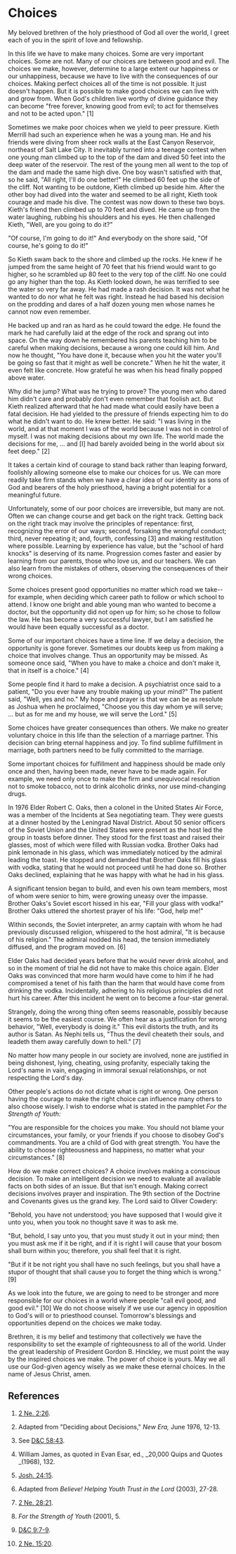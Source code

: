 # Choices

My beloved brethren of the holy priesthood of God all over the world, I greet
each of you in the spirit of love and fellowship.

In this life we have to make many choices. Some are very important choices.
Some are not. Many of our choices are between good and evil. The choices we
make, however, determine to a large extent our happiness or our unhappiness,
because we have to live with the consequences of our choices. Making perfect
choices all of the time is not possible. It just doesn't happen. But it is
possible to make good choices we can live with and grow from. When God's
children live worthy of divine guidance they can become "free forever, knowing
good from evil; to act for themselves and not to be acted upon." [1]

Sometimes we make poor choices when we yield to peer pressure. Kieth Merrill
had such an experience when he was a young man. He and his friends were diving
from sheer rock walls at the East Canyon Reservoir, northeast of Salt Lake
City. It inevitably turned into a teenage contest when one young man climbed
up to the top of the dam and dived 50 feet into the deep water of the
reservoir. The rest of the young men all went to the top of the dam and made
the same high dive. One boy wasn't satisfied with that, so he said, "All
right, I'll do one better!" He climbed 60 feet up the side of the cliff. Not
wanting to be outdone, Kieth climbed up beside him. After the other boy had
dived into the water and seemed to be all right, Kieth took courage and made
his dive. The contest was now down to these two boys. Kieth's friend then
climbed up to 70 feet and dived. He came up from the water laughing, rubbing
his shoulders and his eyes. He then challenged Kieth, "Well, are you going to
do it?"

"Of course, I'm going to do it!" And everybody on the shore said, "Of course,
he's going to do it!"

So Kieth swam back to the shore and climbed up the rocks. He knew if he jumped
from the same height of 70 feet that his friend would want to go higher, so he
scrambled up 80 feet to the very top of the cliff. No one could go any higher
than the top. As Kieth looked down, he was terrified to see the water so very
far away. He had made a rash decision. It was not what he wanted to do nor
what he felt was right. Instead he had based his decision on the prodding and
dares of a half dozen young men whose names he cannot now even remember.

He backed up and ran as hard as he could toward the edge. He found the mark he
had carefully laid at the edge of the rock and sprang out into space. On the
way down he remembered his parents teaching him to be careful when making
decisions, because a wrong one could kill him. And now he thought, "You have
done it, because when you hit the water you'll be going so fast that it might
as well be concrete." When he hit the water, it even felt like concrete. How
grateful he was when his head finally popped above water.

Why did he jump? What was he trying to prove? The young men who dared him
didn't care and probably don't even remember that foolish act. But Kieth
realized afterward that he had made what could easily have been a fatal
decision. He had yielded to the pressure of friends expecting him to do what
he didn't want to do. He knew better. He said: "I was living in the world, and
at that moment I was of the world because I was not in control of myself. I
was not making decisions about my own life. The world made the decisions for
me, ... and [I] had barely avoided being in the world about six feet deep." [2]

It takes a certain kind of courage to stand back rather than leaping forward,
foolishly allowing someone else to make our choices for us. We can more
readily take firm stands when we have a clear idea of our identity as sons of
God and bearers of the holy priesthood, having a bright potential for a
meaningful future.

Unfortunately, some of our poor choices are irreversible, but many are not.
Often we can change course and get back on the right track. Getting back on
the right track may involve the principles of repentance: first, recognizing
the error of our ways; second, forsaking the wrongful conduct; third, never
repeating it; and, fourth, confessing [3]  and making restitution where
possible. Learning by experience has value, but the "school of hard knocks" is
deserving of its name. Progression comes faster and easier by learning from
our parents, those who love us, and our teachers. We can also learn from the
mistakes of others, observing the consequences of their wrong choices.

Some choices present good opportunities no matter which road we take--for
example, when deciding which career path to follow or which school to attend.
I know one bright and able young man who wanted to become a doctor, but the
opportunity did not open up for him; so he chose to follow the law. He has
become a very successful lawyer, but I am satisfied he would have been equally
successful as a doctor.

Some of our important choices have a time line. If we delay a decision, the
opportunity is gone forever. Sometimes our doubts keep us from making a choice
that involves change. Thus an opportunity may be missed. As someone once said,
"When you have to make a choice and don't make it, that in itself is a
choice." [4]

Some people find it hard to make a decision. A psychiatrist once said to a
patient, "Do you ever have any trouble making up your mind?" The patient said,
"Well, yes and no." My hope and prayer is that we can be as resolute as Joshua
when he proclaimed, "Choose you this day whom ye will serve; ... but as for me
and my house, we will serve the Lord." [5]

Some choices have greater consequences than others. We make no greater
voluntary choice in this life than the selection of a marriage partner. This
decision can bring eternal happiness and joy. To find sublime fulfillment in
marriage, both partners need to be fully committed to the marriage.

Some important choices for fulfillment and happiness should be made only once
and then, having been made, never have to be made again. For example, we need
only once to make the firm and unequivocal resolution not to smoke tobacco,
not to drink alcoholic drinks, nor use mind-changing drugs.

In 1976 Elder Robert C. Oaks, then a colonel in the United States Air Force,
was a member of the Incidents at Sea negotiating team. They were guests at a
dinner hosted by the Leningrad Naval District. About 50 senior officers of the
Soviet Union and the United States were present as the host led the group in
toasts before dinner. They stood for the first toast and raised their glasses,
most of which were filled with Russian vodka. Brother Oaks had pink lemonade
in his glass, which was immediately noticed by the admiral leading the toast.
He stopped and demanded that Brother Oaks fill his glass with vodka, stating
that he would not proceed until he had done so. Brother Oaks declined,
explaining that he was happy with what he had in his glass.

A significant tension began to build, and even his own team members, most of
whom were senior to him, were growing uneasy over the impasse. Brother Oaks's
Soviet escort hissed in his ear, "Fill your glass with vodka!" Brother Oaks
uttered the shortest prayer of his life: "God, help me!"

Within seconds, the Soviet interpreter, an army captain with whom he had
previously discussed religion, whispered to the host admiral, "It is because
of his religion." The admiral nodded his head, the tension immediately
diffused, and the program moved on. [6]

Elder Oaks had decided years before that he would never drink alcohol, and so
in the moment of trial he did not have to make this choice again. Elder Oaks
was convinced that more harm would have come to him if he had compromised a
tenet of his faith than the harm that would have come from drinking the vodka.
Incidentally, adhering to his religious principles did not hurt his career.
After this incident he went on to become a four-star general.

Strangely, doing the wrong thing often seems reasonable, possibly because it
seems to be the easiest course. We often hear as a justification for wrong
behavior, "Well, everybody is doing it." This evil distorts the truth, and its
author is Satan. As Nephi tells us, "Thus the devil cheateth their souls, and
leadeth them away carefully down to hell." [7]

No matter how many people in our society are involved, none are justified in
being dishonest, lying, cheating, using profanity, especially taking the
Lord's name in vain, engaging in immoral sexual relationships, or not
respecting the Lord's day.

Other people's actions do not dictate what is right or wrong. One person
having the courage to make the right choice can influence many others to also
choose wisely. I wish to endorse what is stated in the pamphlet _For the
Strength of Youth:_

"You are responsible for the choices you make. You should not blame your
circumstances, your family, or your friends if you choose to disobey God's
commandments. You are a child of God with great strength. You have the ability
to choose righteousness and happiness, no matter what your circumstances." [8]

How do we make correct choices? A choice involves making a conscious decision.
To make an intelligent decision we need to evaluate all available facts on
both sides of an issue. But that isn't enough. Making correct decisions
involves prayer and inspiration. The 9th section of the Doctrine and Covenants
gives us the grand key. The Lord said to Oliver Cowdery:

"Behold, you have not understood; you have supposed that I would give it unto
you, when you took no thought save it was to ask me.

"But, behold, I say unto you, that you must study it out in your mind; then
you must ask me if it be right, and if it is right I will cause that your
bosom shall burn within you; therefore, you shall feel that it is right.

"But if it be not right you shall have no such feelings, but you shall have a
stupor of thought that shall cause you to forget the thing which is wrong."
[9]

As we look into the future, we are going to need to be stronger and more
responsible for our choices in a world where people "call evil good, and good
evil." [10]  We do not choose wisely if we use our agency in opposition to
God's will or to priesthood counsel. Tomorrow's blessings and opportunities
depend on the choices we make today.

Brethren, it is my belief and testimony that collectively we have the
responsibility to set the example of righteousness to all of the world. Under
the great leadership of President Gordon B. Hinckley, we must point the way by
the inspired choices we make. The power of choice is yours. May we all use our
God-given agency wisely as we make these eternal choices. In the name of Jesus
Christ, amen.

## References

  1.   [2 Ne. 2:26](https://www.lds.org/scriptures/bofm/2-ne/2.26?lang=eng#25).

  2.  Adapted from "Deciding about Decisions," _New Era,_ June 1976, 12-13.

  3.  See [D&amp;C 58:43](https://www.lds.org/scriptures/dc-testament/dc/58.43?lang=eng#42).

  4.  William James, as quoted in Evan Esar, ed., _20,000 Quips and Quotes _(1968), 132.

  5.   [Josh. 24:15](https://www.lds.org/scriptures/ot/josh/24.15?lang=eng#14).

  6.  Adapted from _Believe! Helping Youth Trust in the Lord_ (2003), 27-28.

  7.   [2 Ne. 28:21](https://www.lds.org/scriptures/bofm/2-ne/28.21?lang=eng#20).

  8.   _For the Strength of Youth_ (2001), 5.

  9.   [D&amp;C 9:7-9](https://www.lds.org/scriptures/dc-testament/dc/9.7-9?lang=eng#6).

  10.   [2 Ne. 15:20](https://www.lds.org/scriptures/bofm/2-ne/15.20?lang=eng#19).

